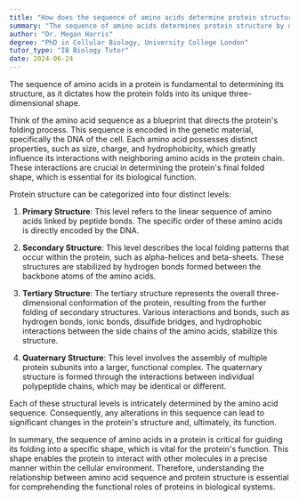```yaml
---
title: "How does the sequence of amino acids determine protein structure?"
summary: "The sequence of amino acids determines protein structure by dictating the way the protein folds into its unique shape."
author: "Dr. Megan Harris"
degree: "PhD in Cellular Biology, University College London"
tutor_type: "IB Biology Tutor"
date: 2024-06-24
---
```


The sequence of amino acids in a protein is fundamental to determining its structure, as it dictates how the protein folds into its unique three-dimensional shape.

Think of the amino acid sequence as a blueprint that directs the protein's folding process. This sequence is encoded in the genetic material, specifically the DNA of the cell. Each amino acid possesses distinct properties, such as size, charge, and hydrophobicity, which greatly influence its interactions with neighboring amino acids in the protein chain. These interactions are crucial in determining the protein's final folded shape, which is essential for its biological function.

Protein structure can be categorized into four distinct levels:

1. **Primary Structure**: This level refers to the linear sequence of amino acids linked by peptide bonds. The specific order of these amino acids is directly encoded by the DNA.

2. **Secondary Structure**: This level describes the local folding patterns that occur within the protein, such as alpha-helices and beta-sheets. These structures are stabilized by hydrogen bonds formed between the backbone atoms of the amino acids.

3. **Tertiary Structure**: The tertiary structure represents the overall three-dimensional conformation of the protein, resulting from the further folding of secondary structures. Various interactions and bonds, such as hydrogen bonds, ionic bonds, disulfide bridges, and hydrophobic interactions between the side chains of the amino acids, stabilize this structure.

4. **Quaternary Structure**: This level involves the assembly of multiple protein subunits into a larger, functional complex. The quaternary structure is formed through the interactions between individual polypeptide chains, which may be identical or different.

Each of these structural levels is intricately determined by the amino acid sequence. Consequently, any alterations in this sequence can lead to significant changes in the protein's structure and, ultimately, its function.

In summary, the sequence of amino acids in a protein is critical for guiding its folding into a specific shape, which is vital for the protein's function. This shape enables the protein to interact with other molecules in a precise manner within the cellular environment. Therefore, understanding the relationship between amino acid sequence and protein structure is essential for comprehending the functional roles of proteins in biological systems.
    